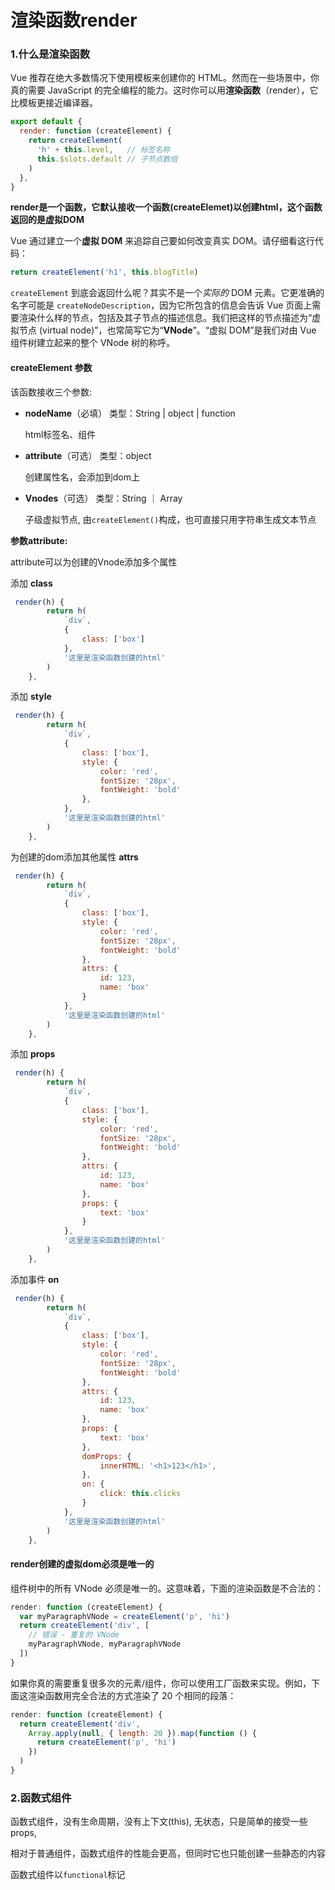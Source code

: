 # 渲染函数render

### 1.什么是渲染函数

Vue 推荐在绝大多数情况下使用模板来创建你的 HTML。然而在一些场景中，你真的需要 JavaScript 的完全编程的能力。这时你可以用**渲染函数**（render），它比模板更接近编译器。

```javascript
export default {
  render: function (createElement) {
    return createElement(
      'h' + this.level,   // 标签名称
      this.$slots.default // 子节点数组
    )
  },
}
```

**render是一个函数，它默认接收一个函数(createElemet)以创建html，这个函数返回的是虚拟DOM**

Vue 通过建立一个**虚拟 DOM** 来追踪自己要如何改变真实 DOM。请仔细看这行代码：

```javascript
return createElement('h1', this.blogTitle)
```

`createElement` 到底会返回什么呢？其实不是一个*实际的* DOM 元素。它更准确的名字可能是 `createNodeDescription`，因为它所包含的信息会告诉 Vue 页面上需要渲染什么样的节点，包括及其子节点的描述信息。我们把这样的节点描述为“虚拟节点 (virtual node)”，也常简写它为“**VNode**”。“虚拟 DOM”是我们对由 Vue 组件树建立起来的整个 VNode 树的称呼。

#### createElement 参数

该函数接收三个参数:

* **nodeName**（必填）  类型：String | object | function 

  html标签名、组件

* **attribute**（可选） 类型：object

  创建属性名，会添加到dom上

* **Vnodes**（可选） 类型：String ｜ Array

  子级虚拟节点, 由`createElement()`构成，也可直接只用字符串生成文本节点



**参数attribute:**

attribute可以为创建的Vnode添加多个属性

添加 **class**

```javascript
 render(h) {
        return h(
            `div`,
            {
                class: ['box']
            },
            '这里是渲染函数创建的html'
        )
    },
```

添加 **style**

```javascript
 render(h) {
        return h(
            `div`,
            {
                class: ['box'],
                style: {
                    color: 'red',
                    fontSize: '28px',
                    fontWeight: 'bold'
                },
            },
            '这里是渲染函数创建的html'
        )
    },
```

为创建的dom添加其他属性 **attrs**

```javascript
 render(h) {
        return h(
            `div`,
            {
                class: ['box'],
                style: {
                    color: 'red',
                    fontSize: '28px',
                    fontWeight: 'bold'
                },
                attrs: {
                    id: 123,
                    name: 'box'
                }
            },
            '这里是渲染函数创建的html'
        )
    },
```

添加 **props**

```javascript
 render(h) {
        return h(
            `div`,
            {
                class: ['box'],
                style: {
                    color: 'red',
                    fontSize: '28px',
                    fontWeight: 'bold'
                },
                attrs: {
                    id: 123,
                    name: 'box'
                },
                props: {
                    text: 'box'
                }
            },
            '这里是渲染函数创建的html'
        )
    },
```

添加事件 **on**

```javascript
 render(h) {
        return h(
            `div`,
            {
                class: ['box'],
                style: {
                    color: 'red',
                    fontSize: '28px',
                    fontWeight: 'bold'
                },
                attrs: {
                    id: 123,
                    name: 'box'
                },
                props: {
                    text: 'box'
                },
                domProps: {
                    innerHTML: '<h1>123</h1>',
                },
                on: {
                    click: this.clicks
                }
            },
            '这里是渲染函数创建的html'
        )
    },
```



#### render创建的虚拟dom必须是唯一的

组件树中的所有 VNode 必须是唯一的。这意味着，下面的渲染函数是不合法的：

```javascript
render: function (createElement) {
  var myParagraphVNode = createElement('p', 'hi')
  return createElement('div', [
    // 错误 - 重复的 VNode
    myParagraphVNode, myParagraphVNode
  ])
}
```

如果你真的需要重复很多次的元素/组件，你可以使用工厂函数来实现。例如，下面这渲染函数用完全合法的方式渲染了 20 个相同的段落：

```javascript
render: function (createElement) {
  return createElement('div',
    Array.apply(null, { length: 20 }).map(function () {
      return createElement('p', 'hi')
    })
  )
}
```



### 2.函数式组件

函数式组件，没有生命周期，没有上下文(this), 无状态，只是简单的接受一些props, 

相对于普通组件，函数式组件的性能会更高，但同时它也只能创建一些静态的内容

函数式组件以`functional`标记
